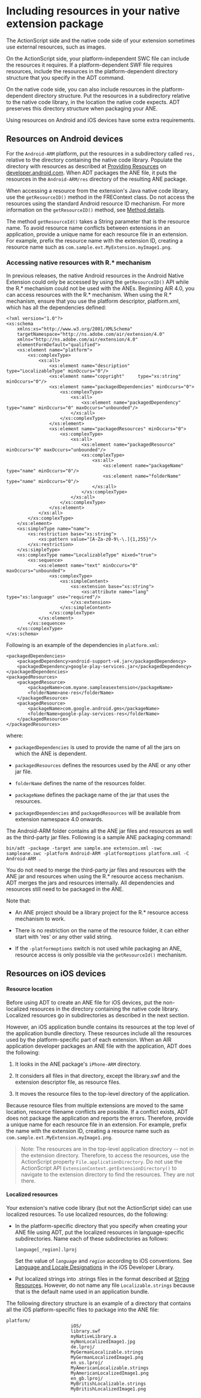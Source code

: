 # Including resources in your native extension package

The ActionScript side and the native code side of your extension sometimes use
external resources, such as images.

On the ActionScript side, your platform-independent SWC file can include the
resources it requires. If a platform-dependent SWF file requires resources,
include the resources in the platform-dependent directory structure that you
specify in the ADT command.

On the native code side, you can also include resources in the
platform-dependent directory structure. Put the resources in a subdirectory
relative to the native code library, in the location the native code expects.
ADT preserves this directory structure when packaging your ANE.

Using resources on Android and iOS devices have some extra requirements.

## Resources on Android devices

For the `Android-ARM` platform, put the resources in a subdirectory called
`res,` relative to the directory containing the native code library. Populate
the directory with resources as described at
[Providing Resources](https://developer.android.com/guide/topics/resources/providing-resources.html)
on [developer.android.com](https://developer.android.com). When ADT packages the
ANE file, it puts the resources in the `Android-ARM/res` directory of the
resulting ANE package.

When accessing a resource from the extension's Java native code library, use the
`getResourceID()` method in the FREContext class. Do not access the resources
using the standard Android resource ID mechanism. For more information on the
`getResourceID()` method, see
[Method details](../android-java-api-reference/classes/frecontext.md#method-details).

The method `getResourceId()` takes a String parameter that is the resource name.
To avoid resource name conflicts between extensions in an application, provide a
unique name for each resource file in an extension. For example, prefix the
resource name with the extension ID, creating a resource name such as
`com.sample.ext.MyExtension.myImage1.png`.

### Accessing native resources with R.\* mechanism

In previous releases, the native Android resources in the Android Native
Extension could only be accessed by using the `getResourceID()` API while the
R.\* mechanism could not be used with the ANEs. Beginning AIR 4.0, you can
access resources with the R.\* mechanism. When using the R.\* mechanism, ensure
that you use the platform descriptor, platform.xml, which has all the
dependencies defined:

    <?xml version="1.0"?>
    <xs:schema
        xmlns:xs="http://www.w3.org/2001/XMLSchema"
        targetNamespace="http://ns.adobe.com/air/extension/4.0"
        xmlns="http://ns.adobe.com/air/extension/4.0"
        elementFormDefault="qualified">
        <xs:element name="platform">
            <xs:complexType>
                <xs:all>
                    <xs:element name="description"   type="LocalizableType" minOccurs="0"/>
                    <xs:element name="copyright"     type="xs:string"       minOccurs="0"/>
                    <xs:element name="packagedDependencies" minOccurs="0">
                        <xs:complexType>
                            <xs:all>
                                <xs:element name="packagedDependency" type="name" minOccurs="0" maxOccurs="unbounded"/>
                            </xs:all>
                        </xs:complexType>
                    </xs:element>
                    <xs:element name="packagedResources" minOccurs="0">
                        <xs:complexType>
                            <xs:all>
                                <xs:element name="packagedResource" minOccurs="0" maxOccurs="unbounded"/>
                                <xs:complexType>
                                    <xs:all>
                                        <xs:element name="packageName" type="name" minOccurs="0"/>
                                        <xs:element name="folderName" type="name" minOccurs="0"/>
                                    </xs:all>
                                </xs:complexType>
                            </xs:all>
                        </xs:complexType>
                    </xs:element>
                </xs:all>
            </xs:complexType>
        </xs:element>
        <xs:simpleType name="name">
            <xs:restriction base="xs:string">
                <xs:pattern value="[A-Za-z0-9\-\.]{1,255}"/>
            </xs:restriction>
        </xs:simpleType>
        <xs:complexType name="LocalizableType" mixed="true">
            <xs:sequence>
                <xs:element name="text" minOccurs="0" maxOccurs="unbounded">
                    <xs:complexType>
                        <xs:simpleContent>
                            <xs:extension base="xs:string">
                                <xs:attribute name="lang" type="xs:language" use="required"/>
                            </xs:extension>
                        </xs:simpleContent>
                    </xs:complexType>
                </xs:element>
            </xs:sequence>
        </xs:complexType>
    </xs:schema>

Following is an example of the dependencies in `platform.xml`:

    <packagedDependencies>
        <packagedDependency>android-support-v4.jar</packagedDependency>
        <packagedDependency>google-play-services.jar</packagedDependency>
    </packagedDependencies>
    <packagedResources>
        <packagedResource>
            <packageName>com.myane.sampleasextension</packageName>
            <folderName>ane-res</folderName>
        </packagedResource>
        <packagedResource>
            <packageName>com.google.android.gms</packageName>
            <folderName>google-play-services-res</folderName>
        </packagedResource>
    </packagedResources>

where:

- `packagedDependencies` is used to provide the name of all the jars on which
  the ANE is dependent.

- `packagedResources` defines the resources used by the ANE or any other jar
  file.

- `folderName` defines the name of the resources folder.

- `packageName` defines the package name of the jar that uses the resources.

- `packagedDependencies` and `packagedResources` will be available from
  extension namespace 4.0 onwards.

The Android-ARM folder contains all the ANE jar files and resources as well as
the third-party jar files. Following is a sample ANE packaging command:

    bin/adt -package -target ane sample.ane extension.xml -swc sampleane.swc -platform Android-ARM -platformoptions platform.xml -C Android-ARM .

You do not need to merge the third-party jar files and resources with the ANE
jar and resources when using the R.\* resource access mechanism. ADT merges the
jars and resources internally. All dependencies and resources still need to be
packaged in the ANE.

Note that:

- An ANE project should be a library project for the R.\* resource access
  mechanism to work.

- There is no restriction on the name of the resource folder, it can either
  start with 'res' or any other valid string.

- If the `-platformoptions` switch is not used while packaging an ANE, resource
  access is only possible via the `getResourceId()` mechanism.

## Resources on iOS devices

#### Resource location

Before using ADT to create an ANE file for iOS devices, put the non-localized
resources in the directory containing the native code library. Localized
resources go in subdirectories as described in the next section.

However, an iOS application bundle contains its resources at the top level of
the application bundle directory. These resources include all the resources used
by the platform-specific part of each extension. When an AIR application
developer packages an ANE file with the application, ADT does the following:

1.  It looks in the ANE package's `iPhone-ARM` directory.

2.  It considers all files in that directory, except the library.swf and the
    extension descriptor file, as resource files.

3.  It moves the resource files to the top-level directory of the application.

Because resource files from multiple extensions are moved to the same location,
resource filename conflicts are possible. If a conflict exists, ADT does not
package the application and reports the errors. Therefore, provide a unique name
for each resource file in an extension. For example, prefix the name with the
extension ID, creating a resource name such as
`com.sample.ext.MyExtension.myImage1.png`.

> Note: The resources are in the top-level application directory -- not in the
> extension directory. Therefore, to access the resources, use the ActionScript
> property `File.applicationDirectory`. Do not use the ActionScript API
> `ExtensionContext.getExtensionDirectory()` to navigate to the extension
> directory to find the resources. They are not there.

#### Localized resources

Your extension's native code library (but not the ActionScript side) can use
localized resources. To use localized resources, do the following:

- In the platform-specific directory that you specify when creating your ANE
  file using ADT, put the localized resources in language-specific
  subdirectories. Name each of these subdirectories as follows:

      language[_region].lproj

  Set the value of _`language`_ and _`region`_ according to iOS conventions. See
  [Language and Locale Designations](https://web.archive.org/web/20130215190350/http://developer.apple.com/library/ios/#documentation/MacOSX/Conceptual/BPInternational/Articles/LanguageDesignations.html)
  in the iOS Developer Library.

- Put localized strings into .strings files in the format described at
  [String Resources](https://developer.apple.com/library/archive/documentation/Cocoa/Conceptual/LoadingResources/Strings/Strings.html).
  However, do not name any file `Localizable.strings` because that is the
  default name used in an application bundle.

The following directory structure is an example of a directory that contains all
the iOS platform-specific files to package into the ANE file:

    platform/
                            iOS/
                            library.swf
                            myNativeLibrary.a
                            myNonLocalizedImage1.jpg
                            de.lproj/
                            MyGermanLocalizable.strings
                            MyGermanLocalizedImage1.png
                            en_us.lproj/
                            MyAmericanLocalizable.strings
                            MyAmericanLocalizedImage1.png
                            en_gb.lproj/
                            MyBritishLocalizable.strings
                            MyBritishLocalizedImage1.png
